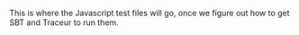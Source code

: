 This is where the Javascript test files will go, once we figure out how to 
get SBT and Traceur to run them.
